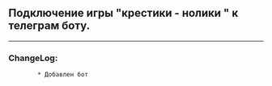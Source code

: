 ## Подключение игры "крестики - нолики " к телеграм боту.
---
### ChangeLog: 

            * Добавлен бот
                
